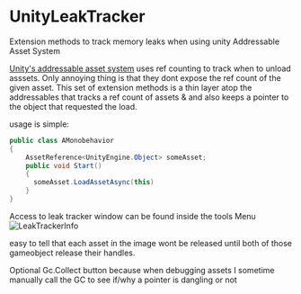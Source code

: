 # UnityLeakTracker
Extension methods to track memory leaks when using unity Addressable Asset System

[Unity's addressable asset system](https://docs.unity3d.com/Packages/com.unity.addressables@1.19/manual/index.html) uses ref counting to track when to unload asssets. Only annoying thing is that they dont expose the ref count of the given asset. This set of extension methods is a thin layer atop the addressables that tracks a ref count of assets & and also keeps a pointer to the object that requested the load.

usage is simple:

```cs
public class AMonobehavior
{
    AssetReference<UnityEngine.Object> someAsset;
    public void Start()
    {
      someAsset.LoadAssetAsync(this)
    }
}
```

Access to leak tracker window can be found inside the tools Menu
![LeakTrackerInfo](https://user-images.githubusercontent.com/26536123/150235470-84d2c7a1-386f-4b3b-9ba6-3cfefdd5ebbb.png)

easy to tell that each asset in the image wont be released until both of those gameobject release their handles.

Optional Gc.Collect button because when debugging assets I sometime manually call the GC to see if/why a pointer is dangling or not
